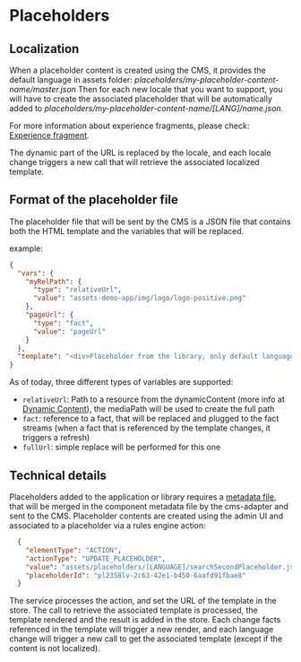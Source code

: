 # Placeholders

## Localization
When a placeholder content is created using the CMS, it provides the default language in assets folder: <em>placeholders/my-placeholder-content-name/master.json</em>
Then for each new locale that you want to support, you will have to create the associated placeholder that will be automatically added to <em>placeholders/my-placeholder-content-name/[LANG]/name.json.</em>

For more information about experience fragments, please check: [Experience fragment](https://dev.azure.com/AmadeusDigitalAirline/DES%20Platform/_wiki/wikis/DES%20Documentation/1964/Experience-Fragments-in-DES).

The dynamic part of the URL is replaced by the locale, and each locale change triggers a new call that will retrieve the associated localized template.


## Format of the placeholder file

The placeholder file that will be sent by the CMS is a JSON file that contains both the HTML template and the variables that will be replaced.

example:
```json
{
  "vars": {
    "myRelPath": {
      "type": "relativeUrl",
      "value": "assets-demo-app/img/logo/logo-positive.png"
    },
    "pageUrl": {
      "type": "fact",
      "value": "pageUrl"
    }
  },
  "template": "<div>Placeholder from the library, only default language pageUrl=<%= pageUrl %></div><img src=\"<%= myRelPath %>\">"
}
```

As of today, three different types of variables are supported:
* `relativeUrl`: Path to a resource from the dynamicContent (more info at [Dynamic Content](../../dynamic-content/DYNAMIC_CONTENT.md)), the mediaPath will be used to create the full path
* `fact`: reference to a fact, that will be replaced and plugged to the fact streams (when a fact that is referenced by the template changes, it triggers a refresh)
* `fullUrl`: simple replace will be performed for this one

## Technical details
Placeholders added to the application or library requires a [metadata file](../how-to-use/integration.md), that will be merged in the component metadata file by the cms-adapter and sent to the CMS.
Placeholder contents are created using the admin UI and associated to a placeholder via a rules engine action:
```json
  {
    "elementType": "ACTION",
    "actionType": "UPDATE_PLACEHOLDER",
    "value": "assets/placeholders/[LANGUAGE]/searchSecondPlaceholder.json",
    "placeholderId": "pl2358lv-2c63-42e1-b450-6aafd91fbae8"
  }
```
The service processes the action, and set the URL of the template in the store. The call to retrieve the associated template is processed, the template rendered and the result is added in the store.
Each change facts referenced in the template will trigger a new render, and each language change will trigger a new call to get the associated template (except if the content is not localized).
